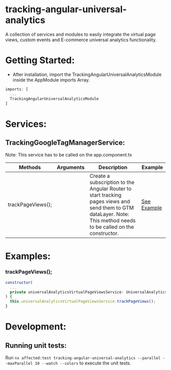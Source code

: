 <h1>tracking-angular-universal-analytics</h1>

A collection of services and modules to easily integrate the virtual page views, custom events and E-commerce universal analytics functionality.

<h1>Getting Started:</h1>

- After installation, import the TrackingAngularUniversalAnalyticsModule inside the AppModule imports Array.

```javascript
imports: [
  ...
  TrackingAngularUniversalAnalyticsModule
]
```

<h1>Services:</h1>

<h2>TrackingGoogleTagManagerService:</h2>

Note: This service has to be called on the app.component.ts

| Methods                | Arguments           | Description                                                                                                                                                               | Example                         |
| ---------------------- | ------------------- | ------------------------------------------------------------------------------------------------------------------------------------------------------------------------- | ------------------------------- |
| trackPageViews();      |                     | Create a subscription to the Angular Router to start tracking pages views and send them to GTM dataLayer. Note: This method needs to be called on the constructor.        | [See Example](#trackPageViews)  |

<h1>Examples:</h1>

<h3 id="trackPageViews">trackPageViews();</h3>

```javascript
constructor(
  ...
  private universalAnalyticsVirtualPageViewsService: UniversalAnalyticsVirtualPageViewsService,
) {
  this.universalAnalyticsVirtualPageViewsService.trackPageViews();
}
```

<h1>Development:</h1>

<h2>Running unit tests:</h2>

Run `nx affected:test tracking-angular-universal-analytics --parallel --maxParallel 10 --watch --colors` to execute the unit tests.
